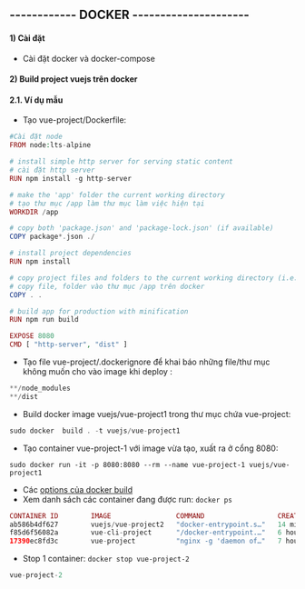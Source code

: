 ## ------------ DOCKER ---------------------
#### 1) Cài đặt
- Cài đặt docker và docker-compose
#### 2) Build project vuejs trên docker
#### 2.1. Ví dụ mẫu 
- Tạo  vue-project/Dockerfile:
```php
#Cài đặt node
FROM node:lts-alpine

# install simple http server for serving static content
# cài đặt http server
RUN npm install -g http-server

# make the 'app' folder the current working directory
# tạo thư mục /app làm thư mục làm việc hiện tại
WORKDIR /app

# copy both 'package.json' and 'package-lock.json' (if available)
COPY package*.json ./

# install project dependencies
RUN npm install

# copy project files and folders to the current working directory (i.e. 'app' folder)
# copy file, folder vào thư mục /app trên docker
COPY . .

# build app for production with minification
RUN npm run build

EXPOSE 8080
CMD [ "http-server", "dist" ]
```

- Tạo file vue-project/.dockerignore để khai báo những file/thư mục không muốn cho vào image khi deploy :
```php
**/node_modules
**/dist
```

- Build docker image vuejs/vue-project1 trong thư mục chứa vue-project:
```php
sudo docker  build . -t vuejs/vue-project1
```
- Tạo container vue-project-1 với image vừa tạo, xuất ra ở cổng 8080:
```
sudo docker run -it -p 8080:8080 --rm --name vue-project-1 vuejs/vue-project1
```
- Các [options của docker build](https://docs.docker.com/engine/reference/commandline/build/)
- Xem danh sách các container đang được run: `docker ps`
```php
CONTAINER ID        IMAGE                COMMAND                  CREATED             STATUS              PORTS                              NAMES
ab586b4df627        vuejs/vue-project2   "docker-entrypoint.s…"   14 minutes ago      Up 13 minutes       8080/tcp, 0.0.0.0:8088->8088/tcp   vue-project-2
f85d6f56082a        vue-cli-project      "/docker-entrypoint.…"   6 hours ago         Up 6 hours          80/tcp, 0.0.0.0:8082->8082/tcp     nice_mclaren
17390ec8fd3c        vue-project          "nginx -g 'daemon of…"   7 hours ago         Up 7 hours          0.0.0.0:80->80/tcp                 musing_burnell
```
- Stop 1 container: `docker stop vue-project-2`
```php
vue-project-2
```

